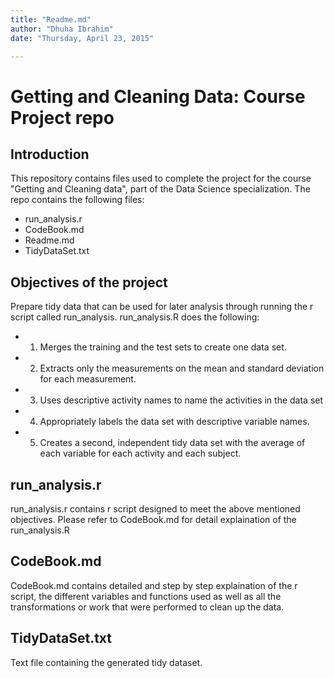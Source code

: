 ```yaml
---
title: "Readme.md"
author: "Dhuha Ibrahim"
date: "Thursday, April 23, 2015"

---
```


# Getting and Cleaning Data: Course Project repo
## Introduction
This repository contains files used to complete the project for the course "Getting and Cleaning data", part of the Data Science specialization.
The repo contains the following files:
* run_analysis.r
* CodeBook.md
* Readme.md
* TidyDataSet.txt

## Objectives of the project
Prepare tidy data that can be used for later analysis through running the r script called run_analysis.
  run_analysis.R  does the following:
* 1.  Merges the training and the test sets to create one data set.
* 2.	Extracts only the measurements on the mean and standard deviation for each measurement. 
* 3.	Uses descriptive activity names to name the activities in the data set
* 4.	Appropriately labels the data set with descriptive variable names. 
* 5.	Creates a second, independent tidy data set with the average of each variable for each activity and each subject.

## run_analysis.r
run_analysis.r contains r script designed to meet the above mentioned objectives.
Please refer to CodeBook.md for detail explaination of the run_analysis.R

## CodeBook.md
CodeBook.md contains detailed and step by step explaination of the r script, the different variables and functions used as well as all the transformations or work that were performed to clean up the data.

## TidyDataSet.txt
Text file containing the generated tidy dataset.


